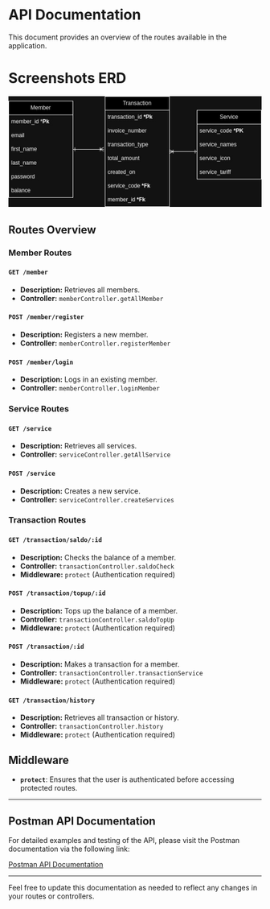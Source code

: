 # API Documentation

This document provides an overview of the routes available in the application.

# Screenshots ERD

 <tr>
    <td> <img width="650px" src="./docs/readme/ERD-Nutech-Test.jpg" border="0"  alt="Register" /></td>
  </tr>

## Routes Overview

### Member Routes

#### `GET /member`
- **Description:** Retrieves all members.
- **Controller:** `memberController.getAllMember`

#### `POST /member/register`
- **Description:** Registers a new member.
- **Controller:** `memberController.registerMember`

#### `POST /member/login`
- **Description:** Logs in an existing member.
- **Controller:** `memberController.loginMember`

### Service Routes

#### `GET /service`
- **Description:** Retrieves all services.
- **Controller:** `serviceController.getAllService`

#### `POST /service`
- **Description:** Creates a new service.
- **Controller:** `serviceController.createServices`

### Transaction Routes

#### `GET /transaction/saldo/:id`
- **Description:** Checks the balance of a member.
- **Controller:** `transactionController.saldoCheck`
- **Middleware:** `protect` (Authentication required)

#### `POST /transaction/topup/:id`
- **Description:** Tops up the balance of a member.
- **Controller:** `transactionController.saldoTopUp`
- **Middleware:** `protect` (Authentication required)

#### `POST /transaction/:id`
- **Description:** Makes a transaction for a member.
- **Controller:** `transactionController.transactionService`
- **Middleware:** `protect` (Authentication required)

#### `GET /transaction/history`
- **Description:** Retrieves all transaction or history.
- **Controller:** `transactionController.history`
- **Middleware:** `protect` (Authentication required)

## Middleware
- **`protect`**: Ensures that the user is authenticated before accessing protected routes.
---
## Postman API Documentation

For detailed examples and testing of the API, please visit the Postman documentation via the following link:

[Postman API Documentation](https://documenter.getpostman.com/view/27926114/2sA3s9EUjT)

---

Feel free to update this documentation as needed to reflect any changes in your routes or controllers.
